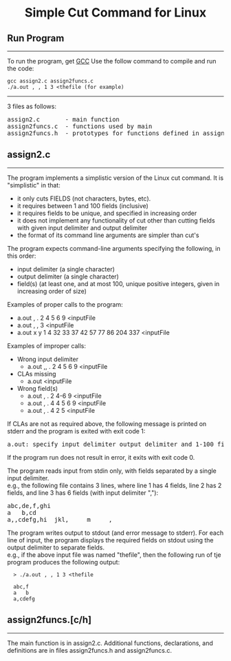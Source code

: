 <h1 align="center"> Simple Cut Command for Linux </h1>

## Run Program
---
To run the program, get [GCC](https://gcc.gnu.org/)
Use the follow command to compile and run the code:
```
gcc assign2.c assign2funcs.c
./a.out , , 1 3 <thefile (for example)
```
---
3 files as follows: <br>
<pre>
assign2.c       - main function
assign2funcs.c  - functions used by main 
assign2funcs.h  - prototypes for functions defined in assign2funcs.c
</pre>

## assign2.c
---
The program implements a simplistic version of the Linux cut command. It is "simplistic" in that: 
 - it only cuts FIELDS (not characters, bytes, etc).
 - it requires between 1 and 100 fields (inclusive)
 - it requires fields to be unique, and specified in increasing order
 - it does not implement any functionality of cut other than cutting
  fields with given input delimiter and output delimiter 
 - the format of its command line arguments are simpler than cut's

The program expects command-line arguments specifying the following, in this order:
  - input  delimiter (a single character)
  - output delimiter (a single character)
  - field(s) (at least one, and at most 100, unique positive integers, given in increasing order of size)

Examples of proper calls to the program:
  - a.out , . 2 4 5 6 9 <inputFile
  - a.out , , 3 <inputFile
  - a.out x y 1 4 32 33 37 42 57 77 86 204 337 <inputFile

Examples of improper calls:
  - Wrong input delimiter
    - a.out ,, . 2 4 5 6 9 <inputFile
  - CLAs missing
    - a.out  <inputFile
  - Wrong field(s)
    - a.out , . 2 4-6 9 <inputFile
    - a.out , . 4 4 5 6 9 <inputFile
    - a.out , . 4 2 5  <inputFile

If CLAs are not as required above, the following message is printed on stderr and the program is exited with exit code 1:
<pre>
a.out: specify input_delimiter output_delimiter and 1-100 fields in order
</pre>

If the program run does not result in error, it exits with exit code 0.

The program reads input from stdin only, with fields separated by a single input delimiter. <br>
e.g., the following file contains 3 lines, where line 1 has 4 fields, line 2 has 2 fields, and line 3 has 6  fields (with input delimiter ","):
<pre>
abc,de,f,ghi
a   b,cd
a,,cdefg,hi  jkl,     m     ,
</pre>

The program writes output to stdout (and error message to stderr). For each line of input, the program displays the required fields on stdout using the output delimiter to separate fields. <br>
e.g., if the above input file was named "thefile", then the following run of tje program produces the following output:
```
  > ./a.out , , 1 3 <thefile

  abc,f
  a   b
  a,cdefg
```

## assign2funcs.[c/h] 
---
The main function is in assign2.c. Additional functions, declarations, and definitions are in files assign2funcs.h and assign2funcs.c.
